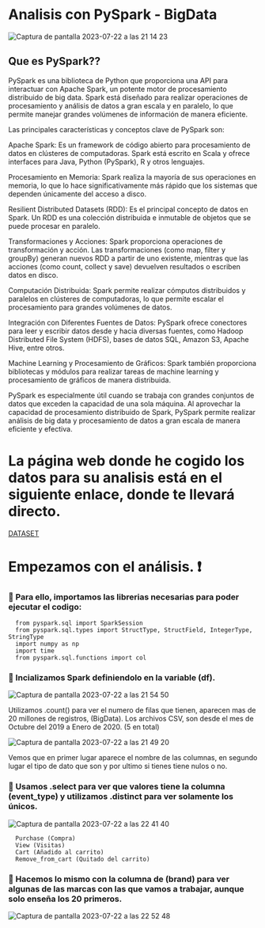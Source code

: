 # Analisis con PySpark - BigData

![Captura de pantalla 2023-07-22 a las 21 14 23](https://github.com/JesusGuardiaRamirez/SYL/assets/125477881/21c1e4f9-9715-4c1b-8201-39aa8017a050)



## Que es PySpark??


PySpark es una biblioteca de Python que proporciona una API para interactuar con Apache Spark, un potente motor de procesamiento distribuido de big data. Spark está diseñado para realizar operaciones de procesamiento y análisis de datos a gran escala y en paralelo, lo que permite manejar grandes volúmenes de información de manera eficiente.

Las principales características y conceptos clave de PySpark son:

Apache Spark: Es un framework de código abierto para procesamiento de datos en clústeres de computadoras. Spark está escrito en Scala y ofrece interfaces para Java, Python (PySpark), R y otros lenguajes.

Procesamiento en Memoria: Spark realiza la mayoría de sus operaciones en memoria, lo que lo hace significativamente más rápido que los sistemas que dependen únicamente del acceso a disco.

Resilient Distributed Datasets (RDD): Es el principal concepto de datos en Spark. Un RDD es una colección distribuida e inmutable de objetos que se puede procesar en paralelo.

Transformaciones y Acciones: Spark proporciona operaciones de transformación y acción. Las transformaciones (como map, filter y groupBy) generan nuevos RDD a partir de uno existente, mientras que las acciones (como count, collect y save) devuelven resultados o escriben datos en disco.

Computación Distribuida: Spark permite realizar cómputos distribuidos y paralelos en clústeres de computadoras, lo que permite escalar el procesamiento para grandes volúmenes de datos.

Integración con Diferentes Fuentes de Datos: PySpark ofrece conectores para leer y escribir datos desde y hacia diversas fuentes, como Hadoop Distributed File System (HDFS), bases de datos SQL, Amazon S3, Apache Hive, entre otros.

Machine Learning y Procesamiento de Gráficos: Spark también proporciona bibliotecas y módulos para realizar tareas de machine learning y procesamiento de gráficos de manera distribuida.

PySpark es especialmente útil cuando se trabaja con grandes conjuntos de datos que exceden la capacidad de una sola máquina. Al aprovechar la capacidad de procesamiento distribuido de Spark, PySpark permite realizar análisis de big data y procesamiento de datos a gran escala de manera eficiente y efectiva.





# La página web donde he cogido los datos para su analisis está en el siguiente enlace, donde te llevará directo.



[DATASET](https://www.kaggle.com/datasets/mkechinov/ecommerce-events-history-in-cosmetics-shop)



# Empezamos con el análisis. :heavy_exclamation_mark:

### :pushpin: Para ello, importamos las librerias necesarias para poder ejecutar el codigo:

      from pyspark.sql import SparkSession
      from pyspark.sql.types import StructType, StructField, IntegerType, StringType
      import numpy as np
      import time
      from pyspark.sql.functions import col


### :pushpin: Incializamos Spark definiendolo en la variable (df).

![Captura de pantalla 2023-07-22 a las 21 54 50](https://github.com/JesusGuardiaRamirez/SYL/assets/125477881/301f2d24-2c0c-4843-ac0b-f57e9fe2bf50)

Utilizamos .count() para ver el numero de filas que tienen, aparecen mas de 20 millones de registros, (BigData). Los archivos CSV, son desde el mes de Octubre del 2019 a Enero de 2020. (5 en total)

![Captura de pantalla 2023-07-22 a las 21 49 20](https://github.com/JesusGuardiaRamirez/SYL/assets/125477881/70088877-62db-4684-b8f5-48da390e597d)



Vemos que en primer lugar aparece el nombre de las columnas, en segundo lugar el tipo de dato que son y por ultimo si tienes tiene nulos o no. 



### :pushpin: Usamos .select para ver que valores tiene la columna (event_type) y utilizamos .distinct para ver solamente los únicos. 


![Captura de pantalla 2023-07-22 a las 22 41 40](https://github.com/JesusGuardiaRamirez/SYL/assets/125477881/c191216d-31fc-481e-983b-25965eb3ebcb)


      Purchase (Compra)
      View (Visitas)
      Cart (Añadido al carrito)     
      Remove_from_cart (Quitado del carrito)



### :pushpin: Hacemos lo mismo con la columna de (brand) para ver algunas de las marcas con las que vamos a trabajar, aunque solo enseña los 20 primeros.


![Captura de pantalla 2023-07-22 a las 22 52 48](https://github.com/JesusGuardiaRamirez/SYL/assets/125477881/173a30f7-1323-42ae-ba3e-004565382da6)









